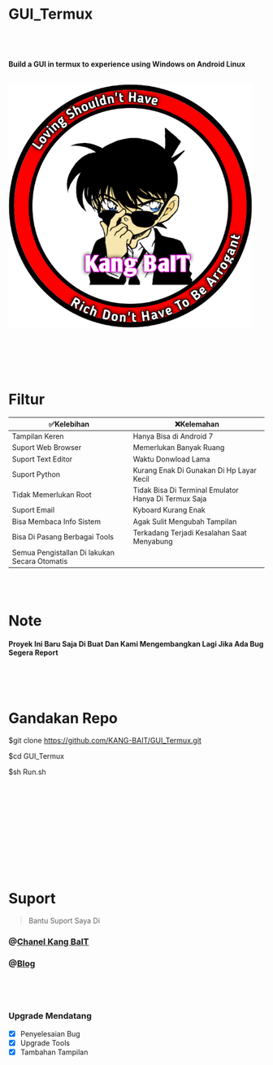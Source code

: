 # GUI_Termux
<br><br>
<h4>Build a GUI in termux to experience using Windows on Android Linux
<br>
<br>


![GitHub Logo](/docs/20210322_094134.png)


<br><br><br><br>


# Filtur



   ✅Kelebihan   | ❌Kelemahan 
----------------- | ---------------
Tampilan Keren | Hanya Bisa di Android 7 
Suport Web Browser | Memerlukan Banyak Ruang
Suport Text Editor | Waktu Donwload Lama
Suport Python | Kurang Enak Di Gunakan Di Hp Layar Kecil
Tidak Memerlukan Root | Tidak Bisa Di Terminal Emulator Hanya Di Termux Saja
Suport Email | Kyboard Kurang Enak
Bisa Membaca Info Sistem | Agak Sulit Mengubah Tampilan
Bisa Di Pasang Berbagai Tools | Terkadang Terjadi Kesalahan Saat Menyabung
Semua Pengistallan Di lakukan Secara Otomatis | 

<br>
<br>

# Note

<h4>Proyek Ini Baru Saja Di Buat Dan Kami Mengembangkan Lagi Jika Ada Bug Segera Report

<br><br><br>

# Gandakan Repo

$git clone
https://github.com/KANG-BAIT/GUI_Termux.git


$cd GUI_Termux


$sh Run.sh




<br><br><br><br><br><br><br><br><br><br>

# Suport
>Bantu Suport Saya Di 

<h3>@<a href="https://youtube.com/c/KangBaIT">Chanel Kang BaIT</a>



<h3>@<a href="kang-bait.blogspot.com">Blog</a>
</table>
<br><br><br><br>


<h3>Upgrade Mendatang</h3>


- [x] Penyelesaian Bug
- [x] Upgrade Tools
- [x] Tambahan Tampilan
